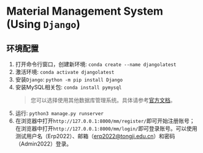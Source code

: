 # Material Management System (Using `Django`)

## 环境配置

1. 打开命令行窗口，创建新环境: `conda create --name djangolatest`
2. 激活环境: `conda activate djangolatest`
3. 安装`Django`: `python -m pip install Django`
4. 安装MySQL相关包: `conda install pymysql`
   > 您可以选择使用其他数据库管理系统。具体请参考[官方文档](https://docs.djangoproject.com/en/4.0/topics/install/#database-installation)。
5. 运行: `python3 manage.py runserver`
6. 在浏览器中打开`http://127.0.0.1:8000/mm/register/`即可开始注册账号；在浏览器中打开`http://127.0.0.1:8000/mm/login/`即可登录账号。可以使用测试用户名（Erp2022）、邮箱（erp2022@tongji.edu.cn）和密码（Admin2022）登录。